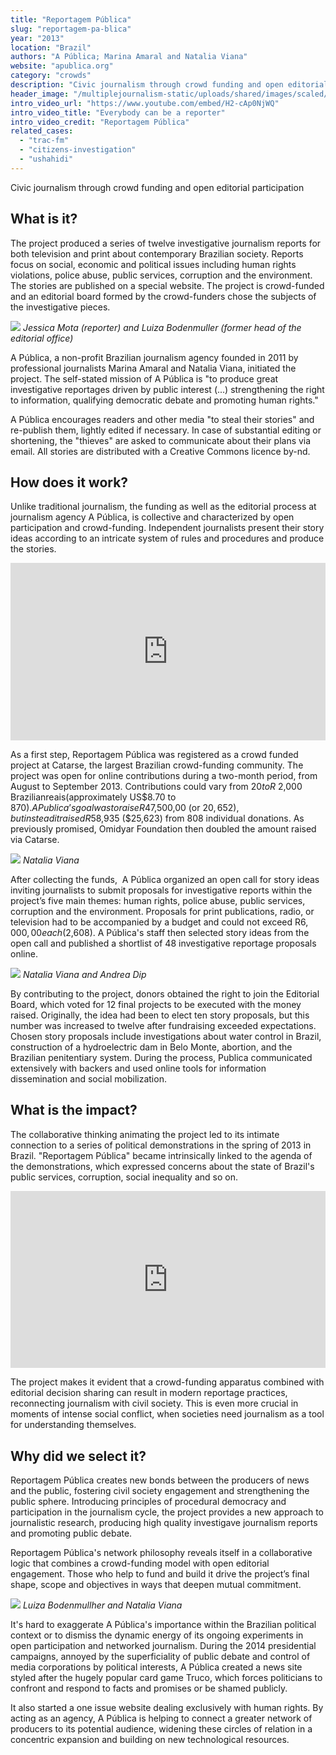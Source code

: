 ```yaml
---
title: "Reportagem Pública"
slug: "reportagem-pa-blica"
year: "2013"
location: "Brazil"
authors: "A Pública; Marina Amaral and Natalia Viana"
website: "apublica.org"
category: "crowds"
description: "Civic journalism through crowd funding and open editorial participation"
header_image: "/multiplejournalism-static/uploads/shared/images/scaled/header_image_extreme/54.jpg"
intro_video_url: "https://www.youtube.com/embed/H2-cAp0NjWQ"
intro_video_title: "Everybody can be a reporter"
intro_video_credit: "Reportagem Pública"
related_cases:
  - "trac-fm"
  - "citizens-investigation"
  - "ushahidi"
---
```


Civic journalism through crowd funding and open editorial participation

## What is it?

The project produced a series of twelve investigative journalism reports for both television and print about contemporary Brazilian society. Reports focus on social, economic and political issues including human rights violations, police abuse, public services, corruption and the environment. The stories are published on a special website. The project is crowd-funded and an editorial board formed by the crowd-funders chose the subjects of the investigative pieces.

![](/multiplejournalism-static/uploads/shared/images/scaled/case_section_media/57.jpg)
*Jessica Mota (reporter) and Luiza Bodenmuller (former head of the editorial office)*

A Pública, a non-profit Brazilian journalism agency founded in 2011 by professional journalists Marina Amaral and Natalia Viana, initiated the project. The self-stated mission of A Pública is "to produce great investigative reportages driven by public interest (...) strengthening the right to information, qualifying democratic debate and promoting human rights."

A Pública encourages readers and other media "to steal their stories" and re-publish them, lightly edited if necessary. In case of substantial editing or shortening, the "thieves" are asked to communicate about their plans via email. All stories are distributed with a Creative Commons licence by-nd.


## How does it work?

Unlike traditional journalism, the funding as well as the editorial process at journalism agency A Pública, is collective and characterized by open participation and crowd-funding. Independent journalists present their story ideas according to an intricate system of rules and procedures and produce the stories.

<div class="section-media">
  <div class="video-container" style="position: relative; padding-bottom: 56.25%; height: 0; overflow: hidden;">
    <iframe src="https://www.youtube.com/embed/oixO1GDDly4" style="position: absolute; top: 0; left: 0; width: 100%; height: 100%;" frameborder="0" allow="autoplay; fullscreen; picture-in-picture" allowfullscreen></iframe>
  </div>
  <figcaption class="credits credits--right">
    <span class="credits__title"></span> <span class="credits__meta"></span>
  </figcaption>
</div>

As a first step, Reportagem Pública was registered as a crowd funded project at Catarse, the largest Brazilian crowd-funding community. The project was open for online contributions during a two-month period, from August to September 2013. Contributions could vary from $20 to R$ 2,000 Brazilianreais(approximately US$8.70 to $870). A Publica’s goal was to raise R$47,500,00 (or $20,652), but instead it raised R$58,935 ($25,623) from 808 individual donations. As previously promised, Omidyar Foundation then doubled the amount raised via Catarse.

![](/multiplejournalism-static/uploads/shared/images/scaled/case_section_media/58.jpg)
*Natalia Viana*

After collecting the funds,  A Pública organized an open call for story ideas inviting journalists to submit proposals for investigative reports within the project’s five main themes: human rights, police abuse, public services, corruption and the environment. Proposals for print publications, radio, or television had to be accompanied by a budget and could not exceed R$6,000,00 each ($2,608). A Pública's staff then selected story ideas from the open call and published a shortlist of 48 investigative reportage proposals online.

![](/multiplejournalism-static/uploads/shared/images/scaled/case_section_media/325.jpg)
*Natalia Viana and Andrea Dip*

By contributing to the project, donors obtained the right to join the Editorial Board, which voted for 12 final projects to be executed with the money raised. Originally, the idea had been to elect ten story proposals, but this number was increased to twelve after fundraising exceeded expectations. Chosen story proposals include investigations about water control in Brazil, construction of a hydroelectric dam in Belo Monte, abortion, and the Brazilian penitentiary system. During the process, Publica communicated extensively with backers and used online tools for information dissemination and social mobilization.


## What is the impact?

The collaborative thinking animating the project led to its intimate connection to a series of political demonstrations in the spring of 2013 in Brazil. "Reportagem Pública" became intrinsically linked to the agenda of the demonstrations, which expressed concerns about the state of Brazil's public services, corruption, social inequality and so on.

<div class="section-media">
  <div class="video-container" style="position: relative; padding-bottom: 56.25%; height: 0; overflow: hidden;">
    <iframe src="https://www.youtube.com/embed/8GVbVxxkN6U" style="position: absolute; top: 0; left: 0; width: 100%; height: 100%;" frameborder="0" allow="autoplay; fullscreen; picture-in-picture" allowfullscreen></iframe>
  </div>
  <figcaption class="credits credits--right">
    <span class="credits__title"></span> <span class="credits__meta"></span>
  </figcaption>
</div>

The project makes it evident that a crowd-funding apparatus combined with editorial decision sharing can result in modern reportage practices, reconnecting journalism with civil society. This is even more crucial in moments of intense social conflict, when societies need journalism as a tool for understanding themselves.


## Why did we select it?

Reportagem Pública creates new bonds between the producers of news and the public, fostering civil society engagement and strengthening the public sphere. Introducing principles of procedural democracy and participation in the journalism cycle, the project provides a new approach to journalistic research, producing high quality investigave journalism reports and promoting public debate.

Reportagem Pública's network philosophy reveals itself in a collaborative logic that combines a crowd-funding model with open editorial engagement. Those who help to fund and build it drive the project’s final shape, scope and objectives in ways that deepen mutual commitment.

![](/multiplejournalism-static/uploads/shared/images/scaled/case_section_media/60.jpg)
*Luiza Bodenmullher and Natalia Viana*

It's hard to exaggerate A Pública's importance within the Brazilian political context or to dismiss the dynamic energy of its ongoing experiments in open participation and networked journalism. During the 2014 presidential campaigns, annoyed by the superficiality of public debate and control of media corporations by political interests, A Pública created a news site styled after the hugely popular card game Truco, which forces politicians to confront and respond to facts and promises or be shamed publicly.

It also started a one issue website dealing exclusively with human rights. By acting as an agency, A Pública is helping to connect a greater network of producers to its potential audience, widening these circles of relation in a concentric expansion and building on new technological resources.


